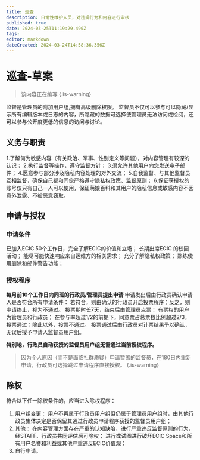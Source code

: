 ```yaml
---
title: 巡查
description: 日常性维护人员，对违规行为和内容进行审核
published: true
date: 2024-03-25T11:19:29.490Z
tags: 
editor: markdown
dateCreated: 2024-03-24T14:58:36.356Z
---
```


# 巡查-草案
> 该内容正在编写
{.is-warning}

监督是管理员的附加用户组,拥有高级删除权限。
监督员不仅可以参与可以隐藏/显示所有编辑版本或日志的内容，所隐藏的数据可选择使管理员无法访问或检阅，还可以参与公开度更低的信息的访问与讨论。

## 义务与职责
1.了解何为敏感内容（有关政治、军事、性别定义等问题），对内容管理有较深的认识；
2.执行监督等操作，遵守监督方针；
3.须允许其他用户向您发送电子邮件；
4.愿意参与部分涉及隐私内容处理的对外交流；
5.自我监督、与其他监督员互相监督，确保自己都和同僚严格遵守隐私权政策、监督原则；
6.保证获授权的账号仅只有自己一人可以使用，保证萌娘百科和其用户的隐私信息或敏感内容不因意外泄露、不被恶意窃取。

## 申请与授权
### 申请条件
已加入ECIC 50个工作日，完全了解ECIC的价值和立场；
长期出席ECIC 的校园活动；
能尽可能快速响应来自运维方的相关需求；
充分了解隐私权政策；
熟练使用删除和邮件警告功能；

### 授权程序
**每月前10个工作日向同班的行政员/管理员提出申请**
申请发出后由行政员确认申请人是否符合所有申请条件：
  若符合，则由确认的行政员开启投票程序；反之，则申请终止，视为不通过。
投票期时长7天，结束后由管理员点票：
有票权的用户为管理员和行政员；
在参与率超过1/2的前提下，同意票占总票数比例超过2/3，投票通过；除此以外，投票不通过。
投票通过后由行政员对计票结果予以确认，无误后授予申请人监督员用户组。 

**特别地，行政员自动获授的监督员用户组无需通过当前授权程序。**

> 因为个人原因（而不是面临社群质疑）申请暂离的监督员，在180日内重新申请，行政员可选择跳过申请程序直接授权。
{.is-warning}



## 除权
符合以下任一除权条件的，应当进入除权程序：

1. 用户组变更：
用户不再属于行政员用户组但仍属于管理员用户组时，由其他行政员集体决定是否保留其通过行政员申请程序获授的监督员用户组；
2. 其他：
在内容管理方面存在严重的认知缺陷，进行严重违反监督原则的行为，经STAFF、行政员共同评估后可除权；
进行或试图进行破坏ECIC Space和所有用户名誉和利益或其他严重违反ECIC价值观；
3. 自行申请。


